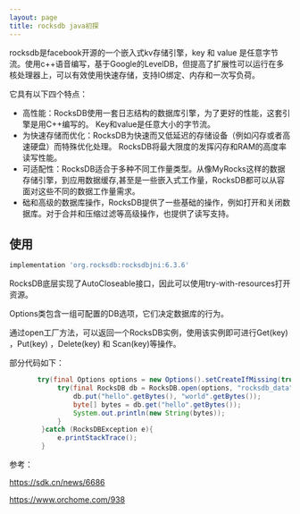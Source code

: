 ```yaml
---
layout: page
title: rocksdb java初探
---
```

rocksdb是facebook开源的一个嵌入式kv存储引擎，key 和 value 是任意字节流。使用c++语音编写，基于Google的LevelDB，但提高了扩展性可以运行在多核处理器上，可以有效使用快速存储，支持IO绑定、内存和一次写负荷。

它具有以下四个特点：

- 高性能：RocksDB使用一套日志结构的数据库引擎，为了更好的性能，这套引擎是用C++编写的。 Key和value是任意大小的字节流。
- 为快速存储而优化：RocksDB为快速而又低延迟的存储设备（例如闪存或者高速硬盘）而特殊优化处理。 RocksDB将最大限度的发挥闪存和RAM的高度率读写性能。
- 可适配性：RocksDB适合于多种不同工作量类型。从像MyRocks这样的数据存储引擎，到应用数据缓存,甚至是一些嵌入式工作量，RocksDB都可以从容面对这些不同的数据工作量需求。
- 础和高级的数据库操作，RocksDB提供了一些基础的操作，例如打开和关闭数据库。对于合并和压缩过滤等高级操作，也提供了读写支持。

## 使用

```gradle
implementation 'org.rocksdb:rocksdbjni:6.3.6'
```

RocksDB底层实现了AutoCloseable接口，因此可以使用try-with-resources打开资源。

Options类包含一组可配置的DB选项，它们决定数据库的行为。

通过open工厂方法，可以返回一个RocksDB实例，使用该实例即可进行Get(key) ，Put(key) ，Delete(key) 和 Scan(key)等操作。

部分代码如下：

```java
       try(final Options options = new Options().setCreateIfMissing(true)) {
            try(final RocksDB db = RocksDB.open(options, "rocksdb_data")){
                db.put("hello".getBytes(), "world".getBytes());
                byte[] bytes = db.get("hello".getBytes());
                System.out.println(new String(bytes));
            }
        }catch (RocksDBException e){
            e.printStackTrace();
        }
```



参考：

https://sdk.cn/news/6686

https://www.orchome.com/938